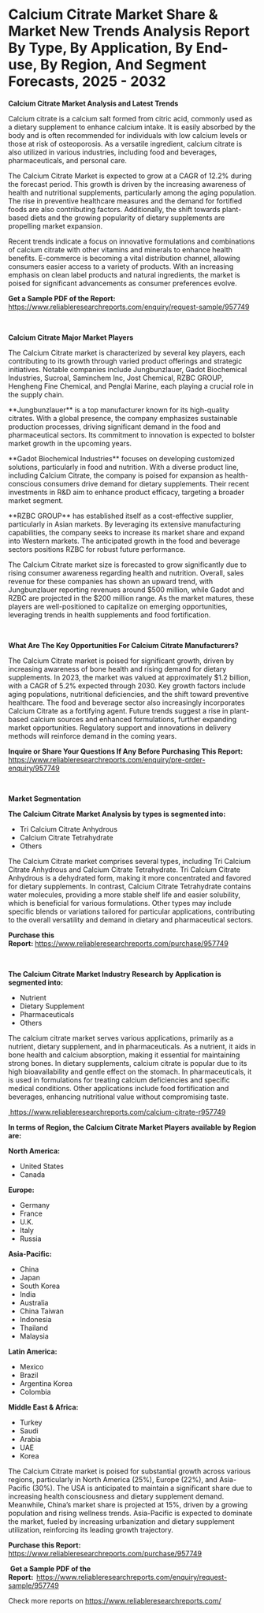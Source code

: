 <p><h1>Calcium Citrate Market Share & Market New Trends Analysis Report By Type, By Application, By End-use, By Region, And Segment Forecasts, 2025 - 2032</h1></p><p><strong>Calcium Citrate Market Analysis and Latest Trends</strong></p>
<p><p>Calcium citrate is a calcium salt formed from citric acid, commonly used as a dietary supplement to enhance calcium intake. It is easily absorbed by the body and is often recommended for individuals with low calcium levels or those at risk of osteoporosis. As a versatile ingredient, calcium citrate is also utilized in various industries, including food and beverages, pharmaceuticals, and personal care.</p><p>The Calcium Citrate Market is expected to grow at a CAGR of 12.2% during the forecast period. This growth is driven by the increasing awareness of health and nutritional supplements, particularly among the aging population. The rise in preventive healthcare measures and the demand for fortified foods are also contributing factors. Additionally, the shift towards plant-based diets and the growing popularity of dietary supplements are propelling market expansion.</p><p>Recent trends indicate a focus on innovative formulations and combinations of calcium citrate with other vitamins and minerals to enhance health benefits. E-commerce is becoming a vital distribution channel, allowing consumers easier access to a variety of products. With an increasing emphasis on clean label products and natural ingredients, the market is poised for significant advancements as consumer preferences evolve.</p></p>
<p><strong>Get a Sample PDF of the Report:&nbsp;</strong> <a href="https://www.reliableresearchreports.com/enquiry/request-sample/957749?utm_campaign=2181&utm_medium=2&utm_source=Github&utm_content=ia&utm_term=30012025&utm_id=calcium-citrate">https://www.reliableresearchreports.com/enquiry/request-sample/957749</a></p>
<p>&nbsp;</p>
<p><strong>Calcium Citrate Major Market Players</strong></p>
<p><p>The Calcium Citrate market is characterized by several key players, each contributing to its growth through varied product offerings and strategic initiatives. Notable companies include Jungbunzlauer, Gadot Biochemical Industries, Sucroal, Saminchem Inc, Jost Chemical, RZBC GROUP, Hengheng Fine Chemical, and Penglai Marine, each playing a crucial role in the supply chain.</p><p>**Jungbunzlauer** is a top manufacturer known for its high-quality citrates. With a global presence, the company emphasizes sustainable production processes, driving significant demand in the food and pharmaceutical sectors. Its commitment to innovation is expected to bolster market growth in the upcoming years.</p><p>**Gadot Biochemical Industries** focuses on developing customized solutions, particularly in food and nutrition. With a diverse product line, including Calcium Citrate, the company is poised for expansion as health-conscious consumers drive demand for dietary supplements. Their recent investments in R&D aim to enhance product efficacy, targeting a broader market segment.</p><p>**RZBC GROUP** has established itself as a cost-effective supplier, particularly in Asian markets. By leveraging its extensive manufacturing capabilities, the company seeks to increase its market share and expand into Western markets. The anticipated growth in the food and beverage sectors positions RZBC for robust future performance.</p><p>The Calcium Citrate market size is forecasted to grow significantly due to rising consumer awareness regarding health and nutrition. Overall, sales revenue for these companies has shown an upward trend, with Jungbunzlauer reporting revenues around $500 million, while Gadot and RZBC are projected in the $200 million range. As the market matures, these players are well-positioned to capitalize on emerging opportunities, leveraging trends in health supplements and food fortification.</p></p>
<p>&nbsp;</p>
<p><strong>What Are The Key Opportunities For Calcium Citrate Manufacturers?</strong></p>
<p><p>The Calcium Citrate market is poised for significant growth, driven by increasing awareness of bone health and rising demand for dietary supplements. In 2023, the market was valued at approximately $1.2 billion, with a CAGR of 5.2% expected through 2030. Key growth factors include aging populations, nutritional deficiencies, and the shift toward preventive healthcare. The food and beverage sector also increasingly incorporates Calcium Citrate as a fortifying agent. Future trends suggest a rise in plant-based calcium sources and enhanced formulations, further expanding market opportunities. Regulatory support and innovations in delivery methods will reinforce demand in the coming years.</p></p>
<p><strong>Inquire or Share Your Questions If Any Before Purchasing This Report:</strong> <a href="https://www.reliableresearchreports.com/enquiry/pre-order-enquiry/957749?utm_campaign=2181&utm_medium=2&utm_source=Github&utm_content=ia&utm_term=30012025&utm_id=calcium-citrate">https://www.reliableresearchreports.com/enquiry/pre-order-enquiry/957749</a></p>
<p>&nbsp;</p>
<p><strong>Market Segmentation</strong></p>
<p><strong>The Calcium Citrate Market Analysis by types is segmented into:</strong></p>
<p><ul><li>Tri Calcium Citrate Anhydrous</li><li>Calcium Citrate Tetrahydrate</li><li>Others</li></ul></p>
<p><p>The Calcium Citrate market comprises several types, including Tri Calcium Citrate Anhydrous and Calcium Citrate Tetrahydrate. Tri Calcium Citrate Anhydrous is a dehydrated form, making it more concentrated and favored for dietary supplements. In contrast, Calcium Citrate Tetrahydrate contains water molecules, providing a more stable shelf life and easier solubility, which is beneficial for various formulations. Other types may include specific blends or variations tailored for particular applications, contributing to the overall versatility and demand in dietary and pharmaceutical sectors.</p></p>
<p><strong>Purchase this Report:&nbsp;</strong><a href="https://www.reliableresearchreports.com/purchase/957749?utm_campaign=2181&utm_medium=2&utm_source=Github&utm_content=ia&utm_term=30012025&utm_id=calcium-citrate">https://www.reliableresearchreports.com/purchase/957749</a></p>
<p>&nbsp;</p>
<p><strong>The Calcium Citrate Market Industry Research by Application is segmented into:</strong></p>
<p><ul><li>Nutrient</li><li>Dietary Supplement</li><li>Pharmaceuticals</li><li>Others</li></ul></p>
<p><p>The calcium citrate market serves various applications, primarily as a nutrient, dietary supplement, and in pharmaceuticals. As a nutrient, it aids in bone health and calcium absorption, making it essential for maintaining strong bones. In dietary supplements, calcium citrate is popular due to its high bioavailability and gentle effect on the stomach. In pharmaceuticals, it is used in formulations for treating calcium deficiencies and specific medical conditions. Other applications include food fortification and beverages, enhancing nutritional value without compromising taste.</p></p>
<p><a href="https://www.reliableresearchreports.com/calcium-citrate-r957749?utm_campaign=2181&utm_medium=2&utm_source=Github&utm_content=ia&utm_term=30012025&utm_id=calcium-citrate">&nbsp;https://www.reliableresearchreports.com/calcium-citrate-r957749</a></p>
<p><strong>In terms of Region, the Calcium Citrate Market Players available by Region are:</strong></p>
<p>
    <p> <strong> North America: </strong>
        <ul>
            <li>United States</li>
            <li>Canada</li>
        </ul>
        </p> 
    <p> <strong> Europe: </strong>
        <ul>
            <li>Germany</li>
            <li>France</li>
            <li>U.K.</li>
            <li>Italy</li>
            <li>Russia</li>
        </ul>
        </p> 
    <p> <strong> Asia-Pacific: </strong>
        <ul>
            <li>China</li>
            <li>Japan</li>
            <li>South Korea</li>
            <li>India</li>
            <li>Australia</li>
            <li>China Taiwan</li>
            <li>Indonesia</li>
            <li>Thailand</li>
            <li>Malaysia</li>
        </ul>
        </p> 
    <p> <strong> Latin America: </strong>
        <ul>
            <li>Mexico</li>
            <li>Brazil</li>
            <li>Argentina Korea</li>
            <li>Colombia</li>
        </ul>
        </p> 
    <p> <strong> Middle East & Africa: </strong>
        <ul>
            <li>Turkey</li>
            <li>Saudi</li>
            <li>Arabia</li>
            <li>UAE</li>
            <li>Korea</li>
        </ul>
    </p>
    </p>
<p><p>The Calcium Citrate market is poised for substantial growth across various regions, particularly in North America (25%), Europe (22%), and Asia-Pacific (30%). The USA is anticipated to maintain a significant share due to increasing health consciousness and dietary supplement demand. Meanwhile, China’s market share is projected at 15%, driven by a growing population and rising wellness trends. Asia-Pacific is expected to dominate the market, fueled by increasing urbanization and dietary supplement utilization, reinforcing its leading growth trajectory.</p></p>
<p><strong>Purchase this Report: </strong><a href="https://www.reliableresearchreports.com/purchase/957749?utm_campaign=2181&utm_medium=2&utm_source=Github&utm_content=ia&utm_term=30012025&utm_id=calcium-citrate">https://www.reliableresearchreports.com/purchase/957749</a></p>
<p>&nbsp;<strong>Get a Sample PDF of the Report:&nbsp;&nbsp;</strong><a href="https://www.reliableresearchreports.com/enquiry/request-sample/957749?utm_campaign=2181&utm_medium=2&utm_source=Github&utm_content=ia&utm_term=30012025&utm_id=calcium-citrate">https://www.reliableresearchreports.com/enquiry/request-sample/957749</a></p>
<p><strong></strong></p>
<p>Check more reports on <a href="https://www.reliableresearchreports.com/?utm_campaign=2181&utm_medium=2&utm_source=Github&utm_content=ia&utm_term=30012025&utm_id=calcium-citrate">https://www.reliableresearchreports.com/</a></p>